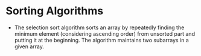 # Sorting Algorithms
- The selection sort algorithm sorts an array by repeatedly finding the minimum element (considering ascending order) from unsorted part and putting it at the beginning. The algorithm maintains two subarrays in a given array. 

